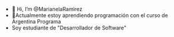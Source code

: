   -    👋 Hi, I’m @MarianelaRamirez       
- 🌱Actualmente estoy aprendiendo programación con el curso de Argentina Programa                                        
- Soy estudiante de "Desarrollador de Software"                 

<!--- 
MarianelaRamirez/MarianelaRamirez is a ✨ special ✨ repository because its `README.md` (this file) appears on your GitHub profile.
You can click the Preview link to take a look at your changes.
--->

